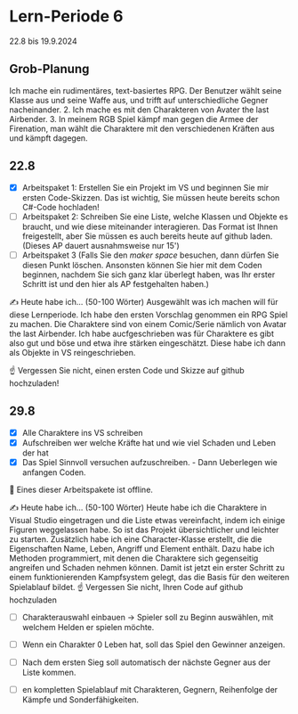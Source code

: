 # Lern-Periode 6

22.8 bis 19.9.2024

## Grob-Planung
Ich mache ein rudimentäres, text-basiertes RPG. Der Benutzer wählt seine Klasse aus und seine Waffe aus, und trifft auf unterschiedliche Gegner nacheinander.
2. Ich mache es mit den Charakteren von Avater the last Airbender.
3. In meinem RGB Spiel kämpf man gegen die Armee der Firenation, man wählt die Charaktere mit den verschiedenen Kräften aus und kämpft dagegen.

## 22.8

- [x] Arbeitspaket 1: Erstellen Sie ein Projekt im VS und beginnen Sie mir ersten Code-Skizzen. Das ist wichtig, Sie müssen heute bereits schon C#-Code hochladen!
- [ ] Arbeitspaket 2: Schreiben Sie eine Liste, welche Klassen und Objekte es braucht, und wie diese miteinander interagieren. Das Format ist Ihnen freigestellt, aber Sie müssen es auch bereits heute auf github laden. (Dieses AP dauert ausnahmsweise nur 15')
- [ ] Arbeitspaket 3 (Falls Sie den *maker space* besuchen, dann dürfen Sie diesen Punkt löschen. Ansonsten können Sie hier mit dem Coden beginnen, nachdem Sie sich ganz klar überlegt haben, was Ihr erster Schritt ist und den hier als AP festgehalten haben.)

✍️ Heute habe ich... (50-100 Wörter)
Ausgewählt was ich machen will für diese Lernperiode. Ich habe den ersten Vorschlag genommen ein RPG Spiel zu machen. Die Charaktere sind von einem Comic/Serie nämlich von Avatar the last Airbender. Ich habe aucfgeschrieben was für Charaktere es gibt also gut und böse und etwa ihre stärken eingeschätzt. Diese habe ich dann als Objekte in VS reingeschrieben.


☝️ Vergessen Sie nicht, einen ersten Code und Skizze auf github hochzuladen!

## 29.8

- [x] Alle Charaktere ins VS schreiben
- [x] Aufschreiben wer welche Kräfte hat und wie viel Schaden und Leben der hat
- [x] Das Spiel Sinnvoll versuchen aufzuschreiben. - Dann Ueberlegen wie anfangen Coden.

📵 Eines dieser Arbeitspakete ist offline.

✍️ Heute habe ich... (50-100 Wörter)
Heute habe ich die Charaktere in Visual Studio eingetragen und die Liste etwas vereinfacht, indem ich einige Figuren weggelassen habe. So ist das Projekt übersichtlicher und leichter zu starten. Zusätzlich habe ich eine Character-Klasse erstellt, die die Eigenschaften Name, Leben, Angriff und Element enthält. Dazu habe ich Methoden programmiert, mit denen die Charaktere sich gegenseitig angreifen und Schaden nehmen können. Damit ist jetzt ein erster Schritt zu einem funktionierenden Kampfsystem gelegt, das die Basis für den weiteren Spielablauf bildet.
☝️ Vergessen Sie nicht, Ihren Code auf github hochzuladen

- [ ] Charakterauswahl einbauen → Spieler soll zu Beginn auswählen, mit welchem Helden er spielen möchte.
- [ ] Wenn ein Charakter 0 Leben hat, soll das Spiel den Gewinner anzeigen.
- [ ] Nach dem ersten Sieg soll automatisch der nächste Gegner aus der Liste kommen.
- [ ] en kompletten Spielablauf mit Charakteren, Gegnern, Reihenfolge der Kämpfe und Sonderfähigkeiten.



